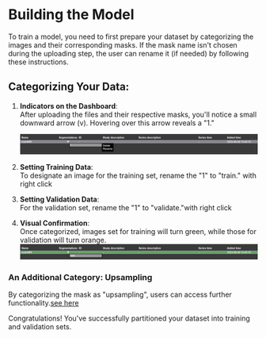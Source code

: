 # Building the Model

To train a model, you need to first prepare your dataset by categorizing the images and their corresponding masks. If the mask name isn't chosen during the uploading step, the user can rename it (if needed) by following these instructions.

## Categorizing Your Data:

1. **Indicators on the Dashboard**:  
   After uploading the files and their respective masks, you'll notice a small downward arrow (v). Hovering over this arrow reveals a "1."

    ![Set as Training Data](./pictures/rename_1_train.png)

3. **Setting Training Data**:  
   To designate an image for the training set, rename the "1" to "train."  with right click
  

4. **Setting Validation Data**:  
   For the validation set, rename the "1" to "validate."with right click

5. **Visual Confirmation**:  
   Once categorized, images set for training will turn green, while those for validation will turn orange.  
   ![Training Data in Green](./pictures/rename_1_train2.png)

### An Additional Category: Upsampling
By categorizing the mask as "upsampling", users can access further functionality.[see here](upsampling.md)



Congratulations! You've successfully partitioned your dataset into training and validation sets.
